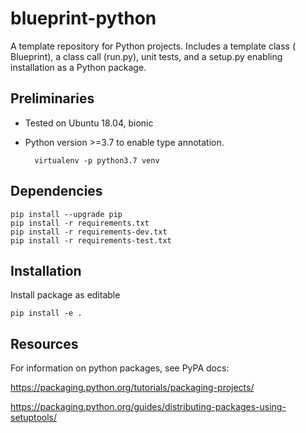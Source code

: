 # blueprint-python
A template repository for Python projects. Includes a template class ( Blueprint), a class call (run.py), unit tests, 
and a setup.py enabling installation as a Python package.

## Preliminaries
- Tested on Ubuntu 18.04, bionic

- Python version >=3.7 to enable type annotation.

        virtualenv -p python3.7 venv

## Dependencies
    pip install --upgrade pip
    pip install -r requirements.txt
    pip install -r requirements-dev.txt
    pip install -r requirements-test.txt

## Installation
Install package as editable

    pip install -e .

## Resources
For information on python packages, see PyPA docs:

https://packaging.python.org/tutorials/packaging-projects/

https://packaging.python.org/guides/distributing-packages-using-setuptools/

